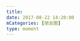 ```yaml
---
title: 
date: 2017-08-22 14:20:00
mCategories: [朋友圈]
type: moment
---
```


<div id="pics-20170822142000"></div>

<script src="/lib/moment/pics.js"></script>
<script>
var data = [
    {"link": "2017-08-22_141952.mov", "type": "video"}
];
picsRender(data, "pics-20170822142000");
</script>
